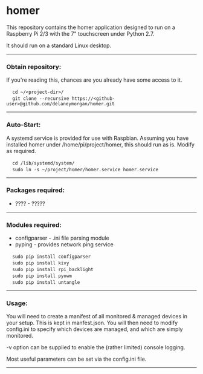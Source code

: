 # homer
This repository contains the homer application designed to run on a Raspberry Pi 2/3 with the 7" touchscreen under Python 2.7.

It should run on a standard Linux desktop.

---
### Obtain repository:
If you're reading this, chances are you already have some access to it.

&nbsp;&nbsp;&nbsp;&nbsp;`cd ~/<project-dir>/`  
&nbsp;&nbsp;&nbsp;&nbsp;`git clone --recursive https://<github-user>@github.com/delaneymorgan/homer.git`

---
### Auto-Start:
A systemd service is provided for use with Raspbian.  Assuming you have installed homer under /home/pi/project/homer, this should run as is.  Modify as required.

&nbsp;&nbsp;&nbsp;&nbsp;`cd /lib/systemd/system/`  
&nbsp;&nbsp;&nbsp;&nbsp;`sudo ln -s ~/project/homer/homer.service homer.service`  

---
### Packages required:
* ???? - ?????

---
### Modules required:
* configparser - .ini file parsing module
* pyping - provides network ping service

&nbsp;&nbsp;&nbsp;&nbsp;`sudo pip install configparser`  
&nbsp;&nbsp;&nbsp;&nbsp;`sudo pip install kivy`  
&nbsp;&nbsp;&nbsp;&nbsp;`sudo pip install rpi_backlight`  
&nbsp;&nbsp;&nbsp;&nbsp;`sudo pip install pyowm`  
&nbsp;&nbsp;&nbsp;&nbsp;`sudo pip install untangle`  

---
### Usage:
You will need to create a manifest of all monitored & managed devices in your setup.  This is kept in manfest.json.  You will then need to modify config.ini to specify which devices are managed, and which are simply monitored.

-v option can be supplied to enable the (rather limited) console logging.

Most useful parameters can be set via the config.ini file.

---
